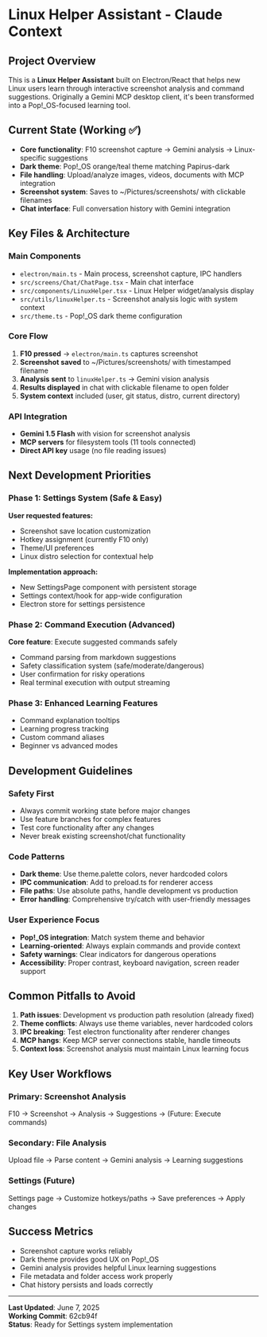 # Linux Helper Assistant - Claude Context

## Project Overview
This is a **Linux Helper Assistant** built on Electron/React that helps new Linux users learn through interactive screenshot analysis and command suggestions. Originally a Gemini MCP desktop client, it's been transformed into a Pop!_OS-focused learning tool.

## Current State (Working ✅)
- **Core functionality**: F10 screenshot capture → Gemini analysis → Linux-specific suggestions
- **Dark theme**: Pop!_OS orange/teal theme matching Papirus-dark
- **File handling**: Upload/analyze images, videos, documents with MCP integration
- **Screenshot system**: Saves to ~/Pictures/screenshots/ with clickable filenames
- **Chat interface**: Full conversation history with Gemini integration

## Key Files & Architecture

### Main Components
- `electron/main.ts` - Main process, screenshot capture, IPC handlers
- `src/screens/Chat/ChatPage.tsx` - Main chat interface
- `src/components/LinuxHelper.tsx` - Linux Helper widget/analysis display
- `src/utils/linuxHelper.ts` - Screenshot analysis logic with system context
- `src/theme.ts` - Pop!_OS dark theme configuration

### Core Flow
1. **F10 pressed** → `electron/main.ts` captures screenshot
2. **Screenshot saved** to ~/Pictures/screenshots/ with timestamped filename  
3. **Analysis sent** to `linuxHelper.ts` → Gemini vision analysis
4. **Results displayed** in chat with clickable filename to open folder
5. **System context** included (user, git status, distro, current directory)

### API Integration
- **Gemini 1.5 Flash** with vision for screenshot analysis
- **MCP servers** for filesystem tools (11 tools connected)
- **Direct API key** usage (no file reading issues)

## Next Development Priorities

### Phase 1: Settings System (Safe & Easy)
**User requested features:**
- Screenshot save location customization
- Hotkey assignment (currently F10 only)
- Theme/UI preferences
- Linux distro selection for contextual help

**Implementation approach:**
- New SettingsPage component with persistent storage
- Settings context/hook for app-wide configuration
- Electron store for settings persistence

### Phase 2: Command Execution (Advanced)
**Core feature**: Execute suggested commands safely
- Command parsing from markdown suggestions
- Safety classification system (safe/moderate/dangerous)
- User confirmation for risky operations
- Real terminal execution with output streaming

### Phase 3: Enhanced Learning Features
- Command explanation tooltips
- Learning progress tracking
- Custom command aliases
- Beginner vs advanced modes

## Development Guidelines

### Safety First
- Always commit working state before major changes
- Use feature branches for complex features
- Test core functionality after any changes
- Never break existing screenshot/chat functionality

### Code Patterns
- **Dark theme**: Use theme.palette colors, never hardcoded colors
- **IPC communication**: Add to preload.ts for renderer access
- **File paths**: Use absolute paths, handle development vs production
- **Error handling**: Comprehensive try/catch with user-friendly messages

### User Experience Focus
- **Pop!_OS integration**: Match system theme and behavior
- **Learning-oriented**: Always explain commands and provide context
- **Safety warnings**: Clear indicators for dangerous operations
- **Accessibility**: Proper contrast, keyboard navigation, screen reader support

## Common Pitfalls to Avoid

1. **Path issues**: Development vs production path resolution (already fixed)
2. **Theme conflicts**: Always use theme variables, never hardcoded colors
3. **IPC breaking**: Test electron functionality after renderer changes
4. **MCP hangs**: Keep MCP server connections stable, handle timeouts
5. **Context loss**: Screenshot analysis must maintain Linux learning focus

## Key User Workflows

### Primary: Screenshot Analysis
F10 → Screenshot → Analysis → Suggestions → (Future: Execute commands)

### Secondary: File Analysis  
Upload file → Parse content → Gemini analysis → Learning suggestions

### Settings (Future)
Settings page → Customize hotkeys/paths → Save preferences → Apply changes

## Success Metrics
- Screenshot capture works reliably
- Dark theme provides good UX on Pop!_OS
- Gemini analysis provides helpful Linux learning suggestions
- File metadata and folder access work properly
- Chat history persists and loads correctly

---

**Last Updated**: June 7, 2025  
**Working Commit**: 62cb94f  
**Status**: Ready for Settings system implementation
